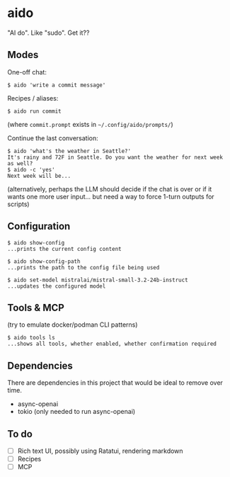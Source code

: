 # aido

"AI do". Like "sudo". Get it??

## Modes

One-off chat:

```
$ aido 'write a commit message'
```

Recipes / aliases:

```
$ aido run commit
```

(where `commit.prompt` exists in `~/.config/aido/prompts/`)

Continue the last conversation:

```
$ aido 'what's the weather in Seattle?'
It's rainy and 72F in Seattle. Do you want the weather for next week as well?
$ aido -c 'yes'
Next week will be...
```

(alternatively, perhaps the LLM should decide if the chat is over or if it wants one more user input... but need a way to force 1-turn outputs for scripts)

## Configuration

```
$ aido show-config
...prints the current config content
```

```
$ aido show-config-path
...prints the path to the config file being used
```

```
$ aido set-model mistralai/mistral-small-3.2-24b-instruct
...updates the configured model
```

## Tools & MCP
(try to emulate docker/podman CLI patterns)

```
$ aido tools ls
...shows all tools, whether enabled, whether confirmation required
```

## Dependencies

There are dependencies in this project that would be ideal to remove over time.

- async-openai
- tokio (only needed to run async-openai)

## To do

- [ ] Rich text UI, possibly using Ratatui, rendering markdown
- [ ] Recipes
- [ ] MCP